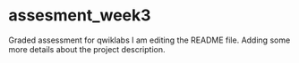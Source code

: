 # assesment_week3
Graded assessment for qwiklabs
I am editing the README file. Adding some more details about the project description.
